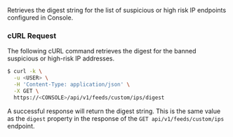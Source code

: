 Retrieves the digest string for the list of suspicious or high risk IP endpoints configured in Console.

### cURL Request

The following cURL command retrieves the digest for the banned suspicious or high-risk IP addresses.

```bash
$ curl -k \
  -u <USER> \
  -H 'Content-Type: application/json' \
  -X GET \
  https://<CONSOLE>/api/v1/feeds/custom/ips/digest
```

A successful response will return the digest string. This is the same value as the `digest` property in the response of the `GET api/v1/feeds/custom/ips` endpoint.

